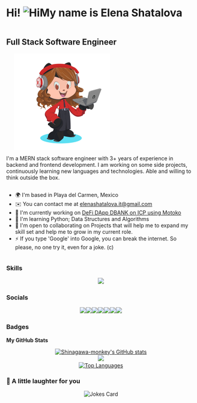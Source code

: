 <div style="display: flex; align-items: center; flex-wrap: wrap;">
  <h1>Hi! <img src="https://user-images.githubusercontent.com/18350557/176309783-0785949b-9127-417c-8b55-ab5a4333674e.gif" alt="Hi" />My name is Elena Shatalova</h1>
  <h2>Full Stack Software Engineer</h2>
  <img src="https://github.com/Shinagawa-monkey/Shinagawa-monkey/blob/main/octocat.png" align="right" width="256" style="margin-left: 20px; display: block;" /> 
  <p> 
    I'm a MERN stack software engineer with 3+ years of experience in backend and frontend development. I am working on some side projects, continuously learning new languages and technologies. Able and willing to think outside the box.
  </p>
  <ul>
    <li>🌍 I'm based in Playa del Carmen, Mexico</li>
    <li>✉️ You can contact me at <a href="mailto:elenashatalova.it@gmail.com">elenashatalova.it@gmail.com</a></li>
    <li>🚀 I'm currently working on <a href="https://khnm5-qiaaa-aaaap-aam6a-cai.ic0.app/">DeFi DApp DBANK on ICP using Motoko</a></li>
    <li>🧠 I'm learning Python; Data Structures and Algorithms</li>
    <li>🤝 I'm open to collaborating on Projects that will help me to expand my skill set and help me to grow in my current role.</li>
    <li>⚡ If you type 'Google' into Google, you can break the internet. So please, no one try it, even for a joke. (c)</li>
  </ul>
</div>

### Skills

<div style="display: flex; justify-content: center;">
  <a href="https://skillicons.dev">
    <img src="https://skillicons.dev/icons?i=js,php,ruby,git,html,css,jquery,react,redux,svelte,webpack,babel,vite,bootstrap,sass,tailwind,nodejs,express,mongo,mysql,postgres,firebase,heroku,figma,pug,svg,bash,powershell,npm,postman&perline=10" />
  </a>
</div>

### Socials

<div style="display: flex; justify-content: center;">
  <a href="https://www.codepen.io/shinagawa-monkey" target="_blank" rel="noreferrer"><img src="https://skillicons.dev/icons?i=codepen" /></a> 
  <a href="https://www.dev.to//shinagawamonkey" target="_blank" rel="noreferrer"><img src="https://skillicons.dev/icons?i=devto" /></a>
  <a href="https://discord.com/users/shinagawaMonkey#9910" target="_blank" rel="noreferrer"><img src="https://skillicons.dev/icons?i=discord" /></a> 
  <a href="https://www.github.com/Shinagawa-monkey" target="_blank" rel="noreferrer"><img src="https://skillicons.dev/icons?i=github" /></a> 
  <a href="https://www.linkedin.com/in/elena-shatalova/" target="_blank" rel="noreferrer"><img src="https://skillicons.dev/icons?i=linkedin" /></a> 
  <a href="https://www.stackoverflow.com/users/18683797/shinagawamonkey" target="_blank" rel="noreferrer"><img src="https://skillicons.dev/icons?i=stackoverflow" /></a> 
  <a href="https://www.twitter.com/sudoCyberMonkey" target="_blank" rel="noreferrer"><img src="https://skillicons.dev/icons?i=twitter" /></a>
</div>

### Badges

<b align="center">My GitHub Stats</b>

<div style="display: flex; justify-content: center;">
  <a href="http://www.github.com/Shinagawa-monkey"><img src="https://github-readme-stats.vercel.app/api?username=Shinagawa-monkey&show_icons=true&hide=&count_private=true&title_color=0891b2&text_color=ffffff&icon_color=0891b2&bg_color=1c1917&hide_border=true&show_icons=true" alt="Shinagawa-monkey's GitHub stats" /></a>
</div>

<div style="display: flex; justify-content: center;">
  <a href="http://www.github.com/Shinagawa-monkey"><img src="https://github-readme-streak-stats.herokuapp.com/?user=Shinagawa-monkey&stroke=ffffff&background=1c1917&ring=0891b2&fire=0891b2&currStreakNum=ffffff&currStreakLabel=0891b2&sideNums=ffffff&sideLabels=ffffff&dates=ffffff&hide_border=true" /></a>
</div>

<div style="display: flex; justify-content: center;">
  <a href="https://github.com/Shinagawa-monkey"><img src="https://github-readme-stats.vercel.app/api/top-langs/?username=Shinagawa-monkey&langs_count=10&title_color=0891b2&text_color=ffffff&icon_color=0891b2&bg_color=1c1917&hide_border=true&locale=en&custom_title=Top%20%Languages" alt="Top Languages" /></a>
</div>

### 🙊 A little laughter for you

<div style="display: flex; justify-content: center;">
  <img src="https://readme-jokes.vercel.app/api?hideBorder&bgColor=%231c1917&qColor=%230b7e99&aColor=%23ffffff" alt="Jokes Card" />
</div>
